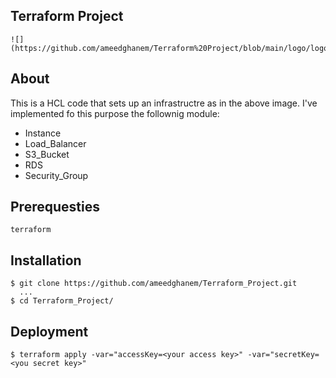 ## Terraform Project
    ![](https://github.com/ameedghanem/Terraform%20Project/blob/main/logo/logo.png)

## About
This is a HCL code that sets up an infrastructre as in the above image.
I've implemented fo this purpose the follownig module:
- Instance
- Load_Balancer
- S3_Bucket
- RDS
- Security_Group

## Prerequesties
    terraform

## Installation
    $ git clone https://github.com/ameedghanem/Terraform_Project.git
      ...
    $ cd Terraform_Project/

## Deployment
    $ terraform apply -var="accessKey=<your access key>" -var="secretKey=<you secret key>"